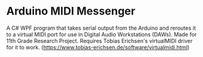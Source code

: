 # Arduino MIDI Messenger
A C# WPF program that takes serial output from the Arduino and reroutes it to a virtual MIDI port for use in Digital Audio Workstations (DAWs). Made for 11th Grade Research Project.
Requires Tobias Erichsen's virtualMIDI driver for it to work. (https://www.tobias-erichsen.de/software/virtualmidi.html)
